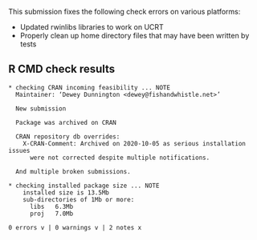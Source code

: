 
This submission fixes the following check errors on various platforms:

* Updated rwinlibs libraries to work on UCRT
* Properly clean up home directory files that may have been written by tests

## R CMD check results

    * checking CRAN incoming feasibility ... NOTE
      Maintainer: ‘Dewey Dunnington <dewey@fishandwhistle.net>’
      
      New submission
      
      Package was archived on CRAN
      
      CRAN repository db overrides:
        X-CRAN-Comment: Archived on 2020-10-05 as serious installation issues
          were not corrected despite multiple notifications.
    
      And multiple broken submissions.
      
    * checking installed package size ... NOTE
        installed size is 13.5Mb
        sub-directories of 1Mb or more:
          libs   6.3Mb
          proj   7.0Mb
    
    0 errors v | 0 warnings v | 2 notes x
